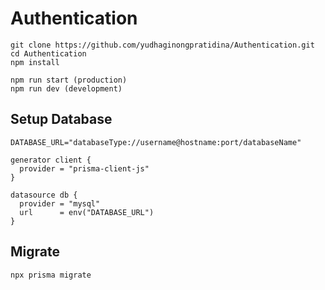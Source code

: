 # Authentication

```
git clone https://github.com/yudhaginongpratidina/Authentication.git
cd Authentication
npm install
```
```
npm run start (production)
npm run dev (development)
```

## Setup Database
```
DATABASE_URL="databaseType://username@hostname:port/databaseName"
```
```
generator client {
  provider = "prisma-client-js"
}

datasource db {
  provider = "mysql"
  url      = env("DATABASE_URL")
}
```
## Migrate
```
npx prisma migrate
```